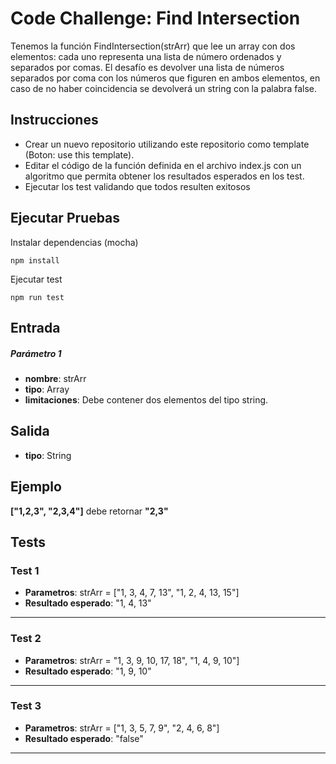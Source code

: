 # Code Challenge: Find Intersection

Tenemos la función FindIntersection(strArr) que lee un array con dos elementos: cada uno representa una lista de número ordenados y separados por comas. El desafío es devolver una lista de números separados por coma con los números que figuren en ambos elementos, en caso de no haber coincidencia se devolverá un string con la palabra false.

## Instrucciones
- Crear un nuevo repositorio utilizando este repositorio como template (Boton: use this template).
- Editar el código de la función definida en el archivo index.js con un algoritmo que permita obtener los resultados esperados en los test.
- Ejecutar los test validando que todos resulten exitosos

## Ejecutar Pruebas

Instalar dependencias (mocha)
```
npm install
```

Ejecutar test
```
npm run test
```
## Entrada

##### Parámetro 1
- **nombre**: strArr
- **tipo**: Array
- **limitaciones**: Debe contener dos elementos del tipo string.

## Salida

- **tipo**: String

## Ejemplo
**["1,2,3", "2,3,4"]** debe retornar **"2,3"** 

## Tests

### Test 1  

- **Parametros**: strArr = ["1, 3, 4, 7, 13", "1, 2, 4, 13, 15"]  
- **Resultado esperado**: "1, 4, 13"
---
### Test 2  

- **Parametros**: strArr = "1, 3, 9, 10, 17, 18", "1, 4, 9, 10"]  
- **Resultado esperado**: "1, 9, 10"
---
### Test 3  

- **Parametros**: strArr = ["1, 3, 5, 7, 9", "2, 4, 6, 8"]  
- **Resultado esperado**: "false"
---
